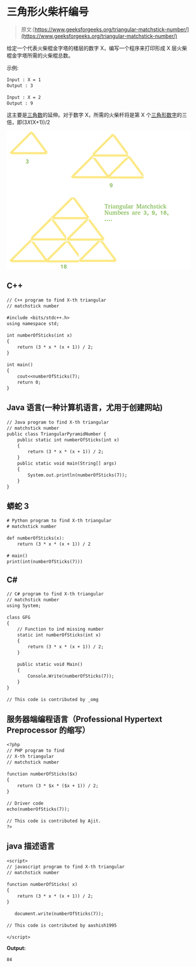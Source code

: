 # 三角形火柴杆编号

> 原文:[https://www.geeksforgeeks.org/triangular-matchstick-number/](https://www.geeksforgeeks.org/triangular-matchstick-number/)

给定一个代表火柴棍金字塔的楼层的数字 X，编写一个程序来打印形成 X 层火柴棍金字塔所需的火柴棍总数。

示例:

```
Input : X = 1
Output : 3

Input : X = 2
Output : 9 
```

这主要是[三角数](https://www.geeksforgeeks.org/triangular-numbers/)的延伸。对于数字 X，所需的火柴杆将是第 X 个[三角形数字](https://www.geeksforgeeks.org/triangular-numbers/)的三倍，即(3*X*(X+1))/2

![](img/6da2302e429ee5ab843a9c92d6b22700.png)

## C++

```
// C++ program to find X-th triangular
// matchstick number

#include <bits/stdc++.h>
using namespace std;

int numberOfSticks(int x)
{
    return (3 * x * (x + 1)) / 2;
}

int main()
{
    cout<<numberOfSticks(7);
    return 0;
}
```

## Java 语言(一种计算机语言，尤用于创建网站)

```
// Java program to find X-th triangular
// matchstick number
public class TriangularPyramidNumber {
    public static int numberOfSticks(int x)
    {
        return (3 * x * (x + 1)) / 2;
    }
    public static void main(String[] args)
    {
        System.out.println(numberOfSticks(7));
    }
}
```

## 蟒蛇 3

```
# Python program to find X-th triangular
# matchstick number

def numberOfSticks(x):
    return (3 * x * (x + 1)) / 2

# main()
print(int(numberOfSticks(7)))
```

## C#

```
// C# program to find X-th triangular
// matchstick number
using System;

class GFG
{
    // Function to ind missing number
    static int numberOfSticks(int x)
    {
        return (3 * x * (x + 1)) / 2;
    }

    public static void Main()
    {
        Console.Write(numberOfSticks(7));
    }
}

// This code is contributed by _omg
```

## 服务器端编程语言（Professional Hypertext Preprocessor 的缩写）

```
<?php
// PHP program to find
// X-th triangular
// matchstick number

function numberOfSticks($x)
{
    return (3 * $x * ($x + 1)) / 2;
}

// Driver code
echo(numberOfSticks(7));

// This code is contributed by Ajit.
?>
```

## java 描述语言

```
<script>
// javascript program to find X-th triangular
// matchstick number

function numberOfSticks( x)
{
    return (3 * x * (x + 1)) / 2;
}

   document.write(numberOfSticks(7));

// This code is contributed by aashish1995

</script>
```

**Output:** 

```
84
```
